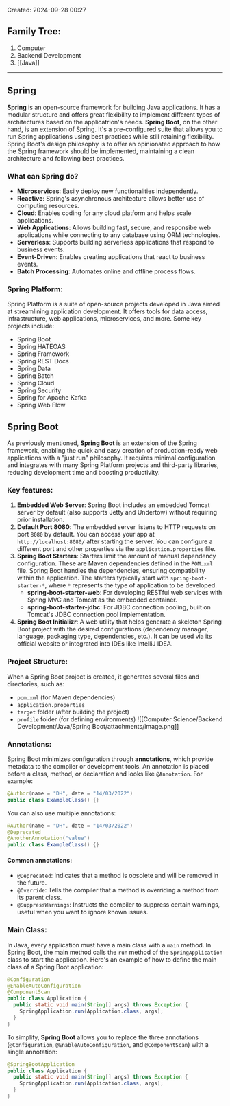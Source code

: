 Created: 2024-09-28 00:27
## Family Tree:
1. Computer
2. Backend Development
3. [[Java]]
-- -
## Spring
**Spring** is an open-source framework for building Java applications. It has a modular structure and offers great flexibility to implement different types of architectures based on the applicatrion's needs.
**Spring Boot**, on the other hand, is an extension of Spring. It's a pre-configured suite that allows you to run Spring applications using best practices while still retaining flexibility. Spring Boot's design philosophy is to offer an opinionated approach to how the Spring framework should be implemented, maintaining a clean architecture and following best practices.
### What can Spring do?
- **Microservices**: Easily deploy new functionalities independently.
- **Reactive**: Spring's asynchronous architecture allows better use of computing resources.
- **Cloud**: Enables coding for any cloud platform and helps scale applications.
- **Web Applications**: Allows building fast, secure, and responsibe web applications while connecting to any database using ORM technologies.
- **Serverless**: Supports building serverless applications that respond to business events.
- **Event-Driven**: Enables creating applications that react to business events.
- **Batch Processing**: Automates online and offline process flows.
### Spring Platform:
Spring Platform is a suite of open-source projects developed in Java aimed at streamlining application development. It offers tools for data access, infrastructure, web applications, microservices, and more.
Some key projects include:
- Spring Boot
- Spring HATEOAS
- Spring Framework
- Spring REST Docs
- Spring Data
- Spring Batch
- Spring Cloud
- Spring Security
- Spring for Apache Kafka
- Spring Web Flow
## Spring Boot
As previously mentioned, **Spring Boot** is an extension of the Spring framework, enabling the quick and easy creation of production-ready web applications with a "just run" philosophy. It requires minimal configuration and integrates with many Spring Platform projects and third-party libraries, reducing development time and boosting productivity.
### Key features:
1. **Embedded Web Server**:
   Spring Boot includes an embedded Tomcat server by default (also supports Jetty and Undertow) without requiring prior installation.
2. **Default Port 8080**:
   The embedded server listens to HTTP requests on port `8080` by default. You can access your app at `http://localhost:8080/` after starting the server. You can configure a different port and other properties via the `application.properties` file.
3. **Spring Boot Starters**:
   Starters limit the amount of manual dependency configuration. These are Maven dependencies defined in the `POM.xml` file. Spring Boot handles the dependencies, ensuring compatibility within the application. The starters typically start with `spring-boot-starter-*`, where `*` represents the type of application to be developed.
	- **spring-boot-starter-web**: For developing RESTful web services with Spring MVC and Tomcat as the embedded container.
	- **spring-boot-starter-jdbc**: For JDBC connection pooling, built on Tomcat's JDBC connection pool implementation.
4. **Spring Boot Initializr**:
   A web utility that helps generate a skeleton Spring Boot project with the desired configurations (dependency manager, language, packaging type, dependencies, etc.). It can be used via its official website or integrated into IDEs like IntelliJ IDEA.
### Project Structure:
When a Spring Boot project is created, it generates several files and directories, such as:
- `pom.xml` (for Maven dependencies)
- `application.properties`
- `target` folder (after building the project)
- `profile` folder (for defining environments)
![[Computer Science/Backend Development/Java/Spring Boot/attachments/image.png]]
### Annotations:
Spring Boot minimizes configuration through **annotations**, which provide metadata to the compiler or development tools. An annotation is placed before a class, method, or declaration and looks like `@Annotation`. For example:
```java
@Author(name = "DH", date = "14/03/2022")
public class ExampleClass() {}
```
You can also use multiple annotations:
```java
@Author(name = "DH", date = "14/03/2022")
@Deprecated
@AnotherAnnotation("value")
public class ExampleClass() {}
```
#### Common annotations:
- `@Deprecated`: Indicates that a method is obsolete and will be removed in the future.
- `@Override`: Tells the compiler that a method is overriding a method from its parent class.
- `@SuppressWarnings`: Instructs the compiler to suppress certain warnings, useful when you want to ignore known issues.
### Main Class:
In Java, every application must have a main class with a `main` method. In Spring Boot, the main method calls the `run` method of the `SpringApplication` class to start the application. Here's an example of how to define the main class of a Spring Boot application:
```java
@Configuration
@EnableAutoConfiguration
@ComponentScan
public class Application {
  public static void main(String[] args) throws Exception {
    SpringApplication.run(Application.class, args);
  }
}
```
To simplify, **Spring Boot** allows you to replace the three annotations (`@Configuration`, `@EnableAutoConfiguration`, and `@ComponentScan`) with a single annotation:
```java
@SpringBootApplication
public class Application {
  public static void main(String[] args) throws Exception {
    SpringApplication.run(Application.class, args);
  }
}
```